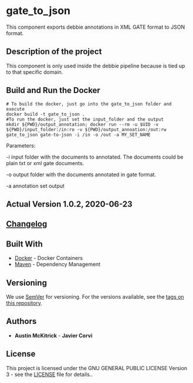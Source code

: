 # gate_to_json

This component exports debbie annotations in XML GATE format to JSON format.

## Description  of the project

This component is only used inside the debbie pipeline because is tied up to that specific domain.

## Build and Run the Docker 

	# To build the docker, just go into the gate_to_json folder and execute
	docker build -t gate_to_json .
	#To run the docker, just set the input_folder and the output
	mkdir ${PWD}/output_annotation; docker run --rm -u $UID -v ${PWD}/input_folder:/in:ro -v ${PWD}/output_annoation:/out:rw gate_to_json gate-to-json -i /in -o /out -a MY_SET_NAME	
Parameters:
<p>
-i input folder with the documents to annotated. The documents could be plain txt or xml gate documents.
</p>
<p>
-o output folder with the documents annotated in gate format.
</p>
<p>
-a annotation set output
</p>

## Actual Version 1.0.2, 2020-06-23
## [Changelog](https://github.com/ProjectDebbie/gate_to_json/blob/master/CHANGELOG)

## Built With

* [Docker](https://www.docker.com/) - Docker Containers
* [Maven](https://maven.apache.org/) - Dependency Management

## Versioning

We use [SemVer](http://semver.org/) for versioning. For the versions available, see the [tags on this repository](https://github.com/ProjectDebbie/gate_to_json/edit/master/nlp-standard-preprocessing/tags). 

## Authors

* **Austin McKitrick** - **Javier Corvi** 


## License

This project is licensed under the GNU GENERAL PUBLIC LICENSE Version 3 - see the [LICENSE](LICENSE) file for details..
	
		
